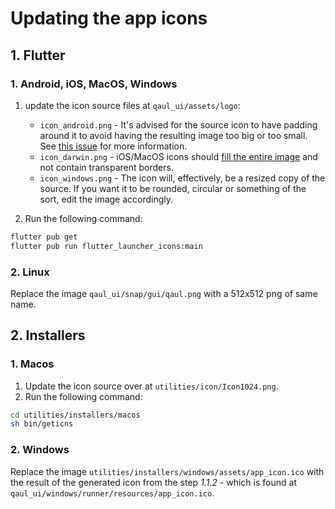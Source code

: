 # Updating the app icons

## 1. Flutter

### 1. Android, iOS, MacOS, Windows
1. update the icon source files at `qaul_ui/assets/logo`:
    * `icon_android.png` - It's advised for the source icon to have padding around it to avoid having the resulting 
      image too big or too small. 
      See [this issue](https://github.com/fluttercommunity/flutter_launcher_icons/issues/96) for more information.
    * `icon_darwin.png` - iOS/MacOS icons should [fill the entire image](https://stackoverflow.com/questions/26014461/black-border-on-my-ios-icon) 
      and not contain transparent borders.
    * `icon_windows.png` - The icon will, effectively, be a resized copy of the source. If you want it to be rounded, 
      circular or something of the sort, edit the image accordingly.

2. Run the following command:
```sh
flutter pub get
flutter pub run flutter_launcher_icons:main
```

### 2. Linux
Replace the image `qaul_ui/snap/gui/qaul.png` with a 512x512 png of same name.

## 2. Installers
### 1. Macos
1. Update the icon source over at `utilities/icon/Icon1024.png`.
2. Run the following command:
```sh
cd utilities/installers/macos
sh bin/geticns
```

### 2. Windows
Replace the image `utilities/installers/windows/assets/app_icon.ico` with the result of the generated icon from
the step *1.1.2* - which is found at `qaul_ui/windows/runner/resources/app_icon.ico`.
